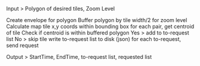 Input > Polygon of desired tiles, Zoom Level

Create envelope for polygon
Buffer polygon by tile width/2 for zoom level
Calculate map tile x,y coords within bounding box
for each pair, get centroid of tile
Check if centroid is within buffered polygon
Yes > add to to-request list
No > skip tile
write to-request list to disk (json)
for each to-request, send request

Output > StartTime, EndTime, to-request list, requested list